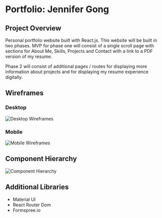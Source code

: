 Portfolio: Jennifer Gong
=============

## Project Overview

Personal portfolio website built with React.js. This website will be built in two phases. MVP for phase one will consist of a single scroll page with sections for About Me, Skills, Projects and Contact with a link to a PDF version of my resume.

Phase 2 will consist of additional pages / routes for displaying more information about projects and for displaying my resume experience digitally.

## Wireframes

### Desktop
![Desktop Wireframes](https://res.cloudinary.com/db0kbxvhr/image/upload/c_scale,w_800/v1584476597/Portfolio/portfolio-wireframes-desktop_pg8erq.png)

### Mobile
![Mobile Wireframes](https://res.cloudinary.com/db0kbxvhr/image/upload/c_scale,w_800/v1584476598/Portfolio/portfolio-wireframes-mobile_tbrhzz.png)

## Component Hierarchy

![Component Hierarchy](https://res.cloudinary.com/db0kbxvhr/image/upload/c_scale,w_800/v1584476593/Portfolio/portfolio-component-hierarchy_stv4r5.png)

## Additional Libraries

- Material UI
- React Router Dom
- Formspree.io